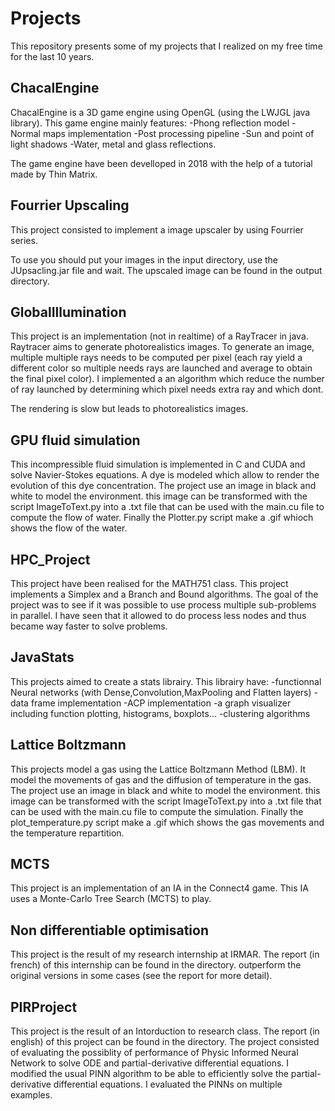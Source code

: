 # Projects
This repository presents some of my projects that I realized on my free time for the last 10 years.

## ChacalEngine
ChacalEngine is a 3D game engine using OpenGL (using the LWJGL java library). This game engine mainly features:
-Phong reflection model
-Normal maps implementation
-Post processing pipeline
-Sun and point of light shadows
-Water, metal and glass reflections.

The game engine have been develloped in 2018 with the help of a tutorial made by Thin Matrix.

## Fourrier Upscaling
This project consisted to implement a image upscaler by using Fourrier series.

To use you should put your images in the input directory, use the JUpsacling.jar file and wait. The upscaled image can be found in the output directory.

## GlobalIllumination

This project is an implementation (not in realtime) of a RayTracer in java. Raytracer aims to generate photorealistics images.
To generate an image, multiple multiple rays needs to be computed per pixel (each ray yield a different color so multiple needs rays are launched and average to obtain the final pixel color). I implemented a an algorithm which reduce the number of ray launched by determining which pixel needs extra ray and which dont.

The rendering is slow but leads to photorealistics images.

## GPU fluid simulation

This incompressible fluid simulation is implemented in C and CUDA and solve Navier-Stokes equations. A dye is modeled which allow to render the evolution of this dye concentration.
The project use an image in black and white to model the environment. this image can be transformed with the script ImageToText.py into a .txt file that can be used with the main.cu file to compute the flow of water. Finally the Plotter.py script make a .gif whioch shows the flow of the water.

## HPC_Project
This project have been realised for the MATH751 class. This project implements a Simplex and a Branch and Bound algorithms. The goal of the project was to see if it was possible to use process multiple sub-problems in parallel. I have seen that it allowed to do process less nodes and thus became way faster to solve problems.

## JavaStats

This projects aimed to create a stats librairy. This librairy have:
-functionnal Neural networks (with Dense,Convolution,MaxPooling and Flatten layers)
-data frame implementation
-ACP implementation
-a graph visualizer including function plotting, histograms, boxplots...
-clustering algorithms

## Lattice Boltzmann

This projects model a gas using the Lattice Boltzmann Method (LBM). It model the movements of gas and the diffusion of temperature in the gas.
The project use an image in black and white to model the environment. this image can be transformed with the script ImageToText.py into a .txt file that can be used with the main.cu file to compute the simulation. Finally the plot_temperature.py script make a .gif which shows the gas movements and the temperature repartition.

## MCTS 
This project is an implementation of an IA in the Connect4 game. This IA uses a Monte-Carlo Tree Search (MCTS) to play.

## Non differentiable optimisation

This project is the result of my research internship at IRMAR. The report (in french) of this internship can be found in the directory. outperform the original versions in some cases (see the report for more detail).

## PIRProject

This project is the result of an Intorduction to research class. The report (in english) of this project can be found in the directory. 
The project consisted of evaluating the possiblity of performance of Physic Informed Neural Network to solve ODE and partial-derivative differential equations.
I modified the usual PINN algorithm to be able to efficiently solve the partial-derivative differential equations. I evaluated the PINNs on multiple examples.